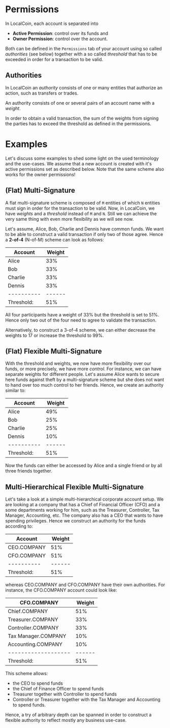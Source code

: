 # Permissions

In LocalCoin, each account is separated into

* **Active Permission**: control over its funds and
* **Owner Permission**: control over the account.

Both can be defined in the `Permissions` tab of your account using so called
*authorities* (see below) together with a so called *threshold* that has to be
exceeded in order for a transaction to be valid.

## Authorities

In LocalCoin an *authority* consists of one or many entities that authorize an
action, such as transfers or trades.

An authority consists of one or several pairs of an account name with a
*weight*.

In order to obtain a valid transaction, the sum of the weights from signing
the parties has to exceed the threshold as defined in the permissions.

# Examples

Let's discuss some examples to shed some light on the used terminology and the
use-cases. We assume that a new account is created with it's active permissions
set as described below. Note that the same scheme also works for the owner
permissions!

## (Flat) Multi-Signature

A flat multi-signature scheme is composed of `M` entities of which `N` entities
must sign in order for the transaction to be valid. Now, in LocalCoin, we have
*weights* and a *threshold* instead of `M` and `N`. Still we can achieve the
very same thing with even more flexibility as we will see now.

Let's assume, Alice, Bob, Charlie and Dennis have common funds. We want to be
able to construct a valid transaction if only two of those agree. Hence a
**2-of-4** (N-of-M) scheme can look as follows:

| Account    | Weight | 
| ---------- | ------ | 
| Alice      | 33%    | 
| Bob        | 33%    | 
| Charlie    | 33%    | 
| Dennis     | 33%    | 
| ---------- | ------ | 
| Threshold: | 51%    | 

All four participants have a weight of 33% but the threshold is set to 51%.
Hence only two out of the four need to agree to validate the transaction.

Alternatively, to construct a 3-of-4 scheme, we can either decrease the weights
to 17 or increase the threshold to 99%.

## (Flat) Flexible Multi-Signature

With the threshold and weights, we now have more flexibility over our funds, or
more precisely, we have more *control*. For instance, we can have separate
weights for different people. Let's assume Alice wants to secure here funds
against theft by a multi-signature scheme but she does not want to hand over too
much control to her friends. Hence, we create an authority similar to:

| Account    | Weight | 
| ---------- | ------ | 
| Alice      | 49%    |
| Bob        | 25%    |
| Charlie    | 25%    |
| Dennis     | 10%    |
| ---------- | ------ | 
| Threshold: | 51%    |

Now the funds can either be accessed by Alice and a single friend or by all
three friends together.

## Multi-Hierarchical Flexible Multi-Signature

Let's take a look at a simple multi-hierarchical corporate account setup.  We
are looking at a company that has a Chief of Financial Officer (CFO) and a some
departments working for him, such as the Treasurer, Controller, Tax Manager,
Accounting, etc. The company also has a CEO that wants to have spending
privileges. Hence we construct an authority for the funds according to:

| Account    | Weight | 
| ---------- | ------ | 
| CEO.COMPANY| 51%    |
| CFO.COMPANY| 51%    |
| ---------- | ------ | 
| Threshold: | 51%    |

whereas CEO.COMPANY and CFO.COMPANY have their own authorities. For instance,
the CFO.COMPANY account could look like:

| CFO.COMPANY         | Weight |
| ------------------- | ------ |
| Chief.COMPANY       | 51%    |
| Treasurer.COMPANY   | 33%    |
| Controller.COMPANY  | 33%    |
| Tax Manager.COMPANY | 10%    |
| Accounting.COMPANY  | 10%    |
| ------------------- | ------ |
| Threshold:          | 51%    |

This scheme allows:

* the CEO to spend funds
* the Chief of Finance Officer to spend funds
* Treasurer together with Controller to spend funds
* Controller or Treasurer together with the Tax Manager and Accounting to
  spend funds.

Hence, a try of arbitrary depth can be spanned in order to construct a flexible
authority to reflect mostly any business use-case.
